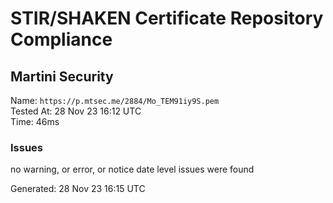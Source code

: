 # STIR/SHAKEN Certificate Repository Compliance

## Martini Security

Name: `https://p.mtsec.me/2884/Mo_TEM91iy9S.pem`\
Tested At: 28 Nov 23 16:12 UTC\
Time: 46ms

### Issues

no warning, or error, or notice date level issues were found

Generated: 28 Nov 23 16:15 UTC